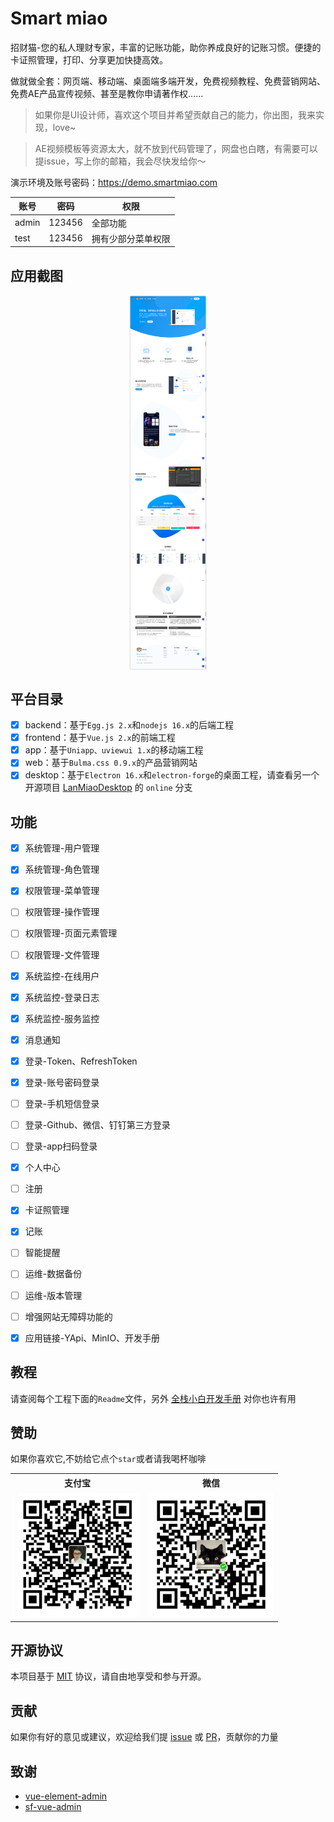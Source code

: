 # Smart miao
招财猫-您的私人理财专家，丰富的记账功能，助你养成良好的记账习惯。便捷的卡证照管理，打印、分享更加快捷高效。

做就做全套：网页端、移动端、桌面端多端开发，免费视频教程、免费营销网站、免费AE产品宣传视频、甚至是教你申请著作权......

> 如果你是UI设计师，喜欢这个项目并希望贡献自己的能力，你出图，我来实现，love~

> AE视频模板等资源太大，就不放到代码管理了，网盘也白瞎，有需要可以提issue，写上你的邮箱，我会尽快发给你～

演示环境及账号密码：https://demo.smartmiao.com

| 账号    | 密码   | 权限        |
|-------| ------ |-----------|
| admin | 123456 | 全部功能      |
| test  | 123456 | 拥有少部分菜单权限 |

## 应用截图
<div style="text-align:center;height: 600px;">
<img src="screen-shot-web.png" height="100%"/>
</div>


## 平台目录
- [x] backend：基于`Egg.js 2.x`和`nodejs 16.x`的后端工程
- [x] frontend：基于`Vue.js 2.x`的前端工程
- [x] app：基于`Uniapp、uviewui 1.x`的移动端工程
- [x] web：基于`Bulma.css 0.9.x`的产品营销网站
- [x] desktop：基于`Electron 16.x`和`electron-forge`的桌面工程，请查看另一个开源项目
[LanMiaoDesktop](https://github.com/hilanmiao/LanMiaoDesktop) 的 `online` 分支

## 功能
- [x] 系统管理-用户管理
- [x] 系统管理-角色管理
- [x] 权限管理-菜单管理
- [ ] 权限管理-操作管理
- [ ] 权限管理-页面元素管理
- [ ] 权限管理-文件管理
- [x] 系统监控-在线用户
- [x] 系统监控-登录日志
- [x] 系统监控-服务监控
- [x] 消息通知
- [x] 登录-Token、RefreshToken
- [x] 登录-账号密码登录
- [ ] 登录-手机短信登录
- [ ] 登录-Github、微信、钉钉第三方登录
- [ ] 登录-app扫码登录
- [x] 个人中心
- [ ] 注册
- [x] 卡证照管理
- [x] 记账
- [ ] 智能提醒
- [ ] 运维-数据备份
- [ ] 运维-版本管理
- [ ] 增强网站无障碍功能的
- [x] 应用链接-YApi、MinIO、开发手册


## 教程
请查阅每个工程下面的`Readme`文件，另外 [全栈小白开发手册](https://hilanmiao.github.io/standards-recommendations/) 对你也许有用

## 赞助

如果你喜欢它,不妨给它点个`star`或者请我喝杯咖啡

<table>
 <tr>
    <th>支付宝</th>
    <th>微信</th>
 </tr>
  <tr>
    <td valign="top">
        <img src="alipay.png" width="200" hegiht="200"/>
    </td>
    <td valign="top">
        <img src="wechatpay.png" width="200" hegiht="200"/>
    </td>
  </tr>
</table>

## 开源协议

本项目基于 [MIT](http://opensource.org/licenses/MIT) 协议，请自由地享受和参与开源。


## 贡献

如果你有好的意见或建议，欢迎给我们提 [issue] 或 [PR]，贡献你的力量

[PR]: https://gitee.com/XiaoLanMiao/smart-miao/pulls

[issue]: https://gitee.com/XiaoLanMiao/smart-miao/issues

## 致谢

- [vue-element-admin](https://github.com/PanJiaChen/vue-element-admin)
- [sf-vue-admin](https://github.com/hackycy/sf-vue-admin)
